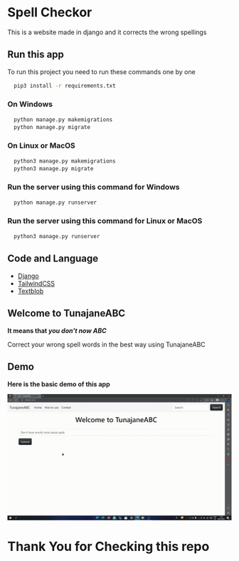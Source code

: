 
# Spell Checkor

This is a website made in django and it corrects the wrong spellings


## Run this app

To run this project you need to run these commands one by one

```bash
  pip3 install -r requirements.txt
```

### On Windows

```bash
  python manage.py makemigrations
  python manage.py migrate
```

### On Linux or MacOS

```bash
  python3 manage.py makemigrations
  python3 manage.py migrate
```

### Run the server using this command for Windows

```bash
  python manage.py runserver
```

### Run the server using this command for Linux or MacOS

```bash
  python3 manage.py runserver
```
## Code and Language

 * [Django](https://www.djangoproject.com/)
 * [TailwindCSS](https://tailwindcss.com/)
 * [Textblob](https://textblob.readthedocs.io/en/dev/)


## Welcome to TunajaneABC

**It means that *you don't now ABC***


Correct your wrong spell words in the best way using TunajaneABC
## Demo
**Here is the basic demo of this app**

![Screenshot](demo.gif)


# Thank You for Checking this repo